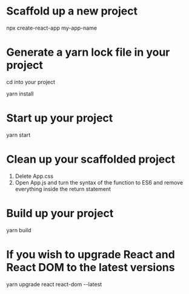 # Scaffold up a new project
npx create-react-app my-app-name

# Generate a yarn lock file in your project
cd into your project

yarn install

# Start up your project
yarn start

# Clean up your scaffolded project
1. Delete App.css
2. Open App.js and turn the syntax of the function to ES6 and remove everything inside the return statement

# Build up your project
yarn build

# If you wish to upgrade React and React DOM to the latest versions
yarn upgrade react react-dom --latest
